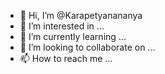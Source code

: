 - 👋 Hi, I’m @Karapetyanananya
- 👀 I’m interested in ...
- 🌱 I’m currently learning ...
- 💞️ I’m looking to collaborate on ...
- 📫 How to reach me ...

<!---
Karapetyanananya/Karapetyanananya is a ✨ special ✨ repository because its `README.md` (this file) appears on your GitHub profile.
You can click the Preview link to take a look at your changes.
--->
